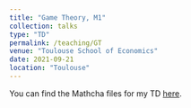 ```yaml
---
title: "Game Theory, M1"
collection: talks
type: "TD"
permalink: /teaching/GT
venue: "Toulouse School of Economics"
date: 2021-09-21
location: "Toulouse"
---
```


You can find the Mathcha files for my TD [here](https://www.mathcha.io/editor/Er9zHoQU4QC40Y2VoCZpYrYLuKGwnwqT2Wg2Q6).
